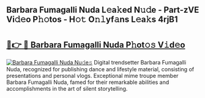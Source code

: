 ## Barbara Fumagalli Nuda L𝚎a𝚔ed N𝚞𝚍e - Part-zVE Vi𝚍𝚎o P𝚑𝚘tos - H𝚘𝚝 O𝚗𝚕yf𝚊ns L𝚎a𝚔s 4rjB1

# <h2><a href="http://kf1n55l.oniu.top/?m=Barbara+Fumagalli+Nuda">🔗👉 🔴 Barbara Fumagalli Nuda P𝚑ot𝚘𝚜 V𝚒d𝚎o</a></h2>

[![Barbara Fumagalli Nuda Nu𝚍e𝚜](https://i.imgur.com/0qMVB7G.gif)](http://kf1n55l.oniu.top/?m=Barbara+Fumagalli+Nuda)
Digital trendsetter Barbara Fumagalli Nuda, recognized for publishing dance and lifestyle material, consisting of presentations and personal vlogs. Exceptional mime troupe member Barbara Fumagalli Nuda, famed for their remarkable abilities and accomplishments in the art of silent storytelling.  
